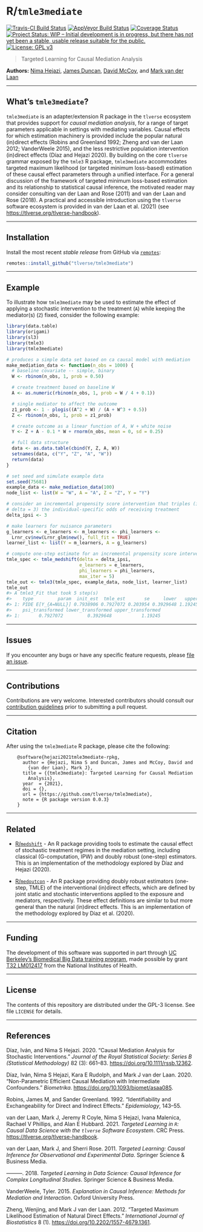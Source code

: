 
<!-- README.md is generated from README.Rmd. Please edit that file -->

# R/`tmle3mediate`

[![Travis-CI Build
Status](https://travis-ci.com/tlverse/tmle3mediate.svg?branch=master)](https://travis-ci.com/tlverse/tmle3mediate)
[![AppVeyor Build
Status](https://ci.appveyor.com/api/projects/status/github/tlverse/tmle3mediate?branch=master&svg=true)](https://ci.appveyor.com/project/tlverse/tmle3mediate)
[![Coverage
Status](https://img.shields.io/codecov/c/github/tlverse/tmle3mediate/master.svg)](https://codecov.io/github/tlverse/tmle3mediate?branch=master)
[![Project Status: WIP – Initial development is in progress, but there
has not yet been a stable, usable release suitable for the
public.](https://www.repostatus.org/badges/latest/wip.svg)](https://www.repostatus.org/#wip)
[![License: GPL
v3](https://img.shields.io/badge/License-GPL%20v3-blue.svg)](http://www.gnu.org/licenses/gpl-3.0)

> Targeted Learning for Causal Mediation Analysis

**Authors:** [Nima Hejazi](https://nimahejazi.org), [James
Duncan](https://statistics.berkeley.edu/people/james-duncan), [David
McCoy](http://bbd.berkeley.edu/cohort-4-2019-2020.html), and [Mark van
der Laan](https://vanderlaan-lab.org)

-----

## What’s `tmle3mediate`?

`tmle3mediate` is an adapter/extension R package in the `tlverse`
ecosystem that provides support for *causal mediation analysis*, for a
range of target parameters applicable in settings with mediating
variables. Causal effects for which estimation machinery is provided
include the popular natural (in)direct effects (Robins and Greenland
1992; Zheng and van der Laan 2012; VanderWeele 2015), and the less
restrictive population intervention (in)direct effects (Dı́az and Hejazi
2020). By building on the core `tlverse` grammar exposed by the `tmle3`
R package, `tmle3mediate` accommodates targeted maximum likelihood (or
targeted minimum loss-based) estimation of these causal effect
parameters through a unified interface. For a general discussion of the
framework of targeted minimum loss-based estimation and its relationship
to statistical causal inference, the motivated reader may consider
consulting van der Laan and Rose (2011) and van der Laan and Rose
(2018). A practical and accessible introduction using the `tlverse`
software ecosystem is provided in van der Laan et al. (2021) (see
<https://tlverse.org/tlverse-handbook>).

-----

## Installation

Install the most recent *stable release* from GitHub via
[`remotes`](https://CRAN.R-project.org/package=remotes):

``` r
remotes::install_github("tlverse/tmle3mediate")
```

-----

## Example

To illustrate how `tmle3mediate` may be used to estimate the effect of
applying a stochastic intervention to the treatment (`A`) while keeping
the mediator(s) (`Z`) fixed, consider the following example:

``` r
library(data.table)
library(origami)
library(sl3)
library(tmle3)
library(tmle3mediate)

# produces a simple data set based on ca causal model with mediation
make_mediation_data <- function(n_obs = 1000) {
  # baseline covariate -- simple, binary
  W <- rbinom(n_obs, 1, prob = 0.50)

  # create treatment based on baseline W
  A <- as.numeric(rbinom(n_obs, 1, prob = W / 4 + 0.1))

  # single mediator to affect the outcome
  z1_prob <- 1 - plogis((A^2 + W) / (A + W^3 + 0.5))
  Z <- rbinom(n_obs, 1, prob = z1_prob)

  # create outcome as a linear function of A, W + white noise
  Y <- Z + A - 0.1 * W + rnorm(n_obs, mean = 0, sd = 0.25)

  # full data structure
  data <- as.data.table(cbind(Y, Z, A, W))
  setnames(data, c("Y", "Z", "A", "W"))
  return(data)
}

# set seed and simulate example data
set.seed(75681)
example_data <- make_mediation_data(100)
node_list <- list(W = "W", A = "A", Z = "Z", Y = "Y")

# consider an incremental propensity score intervention that triples (i.e.,
# delta = 3) the individual-specific odds of receiving treatment
delta_ipsi <- 3

# make learners for nuisance parameters
g_learners <- e_learners <- m_learners <- phi_learners <-
  Lrnr_cv$new(Lrnr_glm$new(), full_fit = TRUE)
learner_list <- list(Y = m_learners, A = g_learners)

# compute one-step estimate for an incremental propensity score intervention
tmle_spec <- tmle_medshift(delta = delta_ipsi,
                           e_learners = e_learners,
                           phi_learners = phi_learners,
                           max_iter = 5)
tmle_out <- tmle3(tmle_spec, example_data, node_list, learner_list)
tmle_out
#> A tmle3_Fit that took 5 step(s)
#>    type         param  init_est  tmle_est       se     lower   upper
#> 1: PIDE E[Y_{A=NULL}] 0.7938906 0.7927072 0.203954 0.3929648 1.19245
#>    psi_transformed lower_transformed upper_transformed
#> 1:       0.7927072         0.3929648           1.19245
```

-----

## Issues

If you encounter any bugs or have any specific feature requests, please
[file an issue](https://github.com/tlverse/tmle3mediate/issues).

-----

## Contributions

Contributions are very welcome. Interested contributors should consult
our [contribution
guidelines](https://github.com/tlverse/tmle3mediate/blob/master/CONTRIBUTING.md)
prior to submitting a pull request.

-----

## Citation

After using the `tmle3mediate` R package, please cite the following:

``` 
    @software{hejazi2021tmle3mediate-rpkg,
      author = {Hejazi, Nima S and Duncan, James and McCoy, David and
        {van der Laan}, Mark J},
      title = {{tmle3mediate}: Targeted Learning for Causal Mediation
        Analysis},
      year  = {2021},
      doi = {},
      url = {https://github.com/tlverse/tmle3mediate},
      note = {R package version 0.0.3}
    }
```

-----

## Related

  - [R/`medshift`](https://github.com/nhejazi/medshift) - An R package
    providing tools to estimate the causal effect of stochastic
    treatment regimes in the mediation setting, including classical
    (G-computation, IPW) and doubly robust (one-step) estimators. This
    is an implementation of the methodology explored by Dı́az and Hejazi
    (2020).

  - [R/`medoutcon`](https://github.com/nhejazi/medoutcon) - An R package
    providing doubly robust estimators (one-step, TMLE) of the
    interventional (in)direct effects, which are defined by joint static
    and stochastic interventions applied to the exposure and mediators,
    respectively. These effect definitions are similar to but more
    general than the natural (in)direct effects. This is an
    implementation of the methodology explored by Dı́az et al. (2020).

-----

## Funding

The development of this software was supported in part through [UC
Berkeley’s Biomedical Big Data training
program](http://bbd.berkeley.edu/), made possible by grant [T32
LM012417](https://projectreporter.nih.gov/project_info_description.cfm?aid=9248418&icde=37849831&ddparam=&ddvalue=&ddsub=&cr=1&csb=default&cs=ASC&pball=)
from the National Institutes of Health.

-----

## License

The contents of this repository are distributed under the GPL-3 license.
See file `LICENSE` for details.

-----

## References

<div id="refs" class="references">

<div id="ref-diaz2020causal">

Dı́az, Iván, and Nima S Hejazi. 2020. “Causal Mediation Analysis for
Stochastic Interventions.” *Journal of the Royal Statistical Society:
Series B (Statistical Methodology)* 82 (3): 661–83.
<https://doi.org/10.1111/rssb.12362>.

</div>

<div id="ref-diaz2020nonparametric">

Dı́az, Iván, Nima S Hejazi, Kara E Rudolph, and Mark J van der Laan.
2020. “Non-Parametric Efficient Causal Mediation with Intermediate
Confounders.” *Biometrika*. <https://doi.org/10.1093/biomet/asaa085>.

</div>

<div id="ref-robins1992identifiability">

Robins, James M, and Sander Greenland. 1992. “Identifiability and
Exchangeability for Direct and Indirect Effects.” *Epidemiology*,
143–55.

</div>

<div id="ref-vdl2021targeted">

van der Laan, Mark J, Jeremy R Coyle, Nima S Hejazi, Ivana Malenica,
Rachael V Phillips, and Alan E Hubbard. 2021. *Targeted Learning in `R`:
Causal Data Science with the `tlverse` Software Ecosystem*. CRC Press.
<https://tlverse.org/tlverse-handbook>.

</div>

<div id="ref-vdl2011targeted">

van der Laan, Mark J, and Sherri Rose. 2011. *Targeted Learning: Causal
Inference for Observational and Experimental Data*. Springer Science &
Business Media.

</div>

<div id="ref-vdl2018targeted">

———. 2018. *Targeted Learning in Data Science: Causal Inference for
Complex Longitudinal Studies*. Springer Science & Business Media.

</div>

<div id="ref-vanderweele2015explanation">

VanderWeele, Tyler. 2015. *Explanation in Causal Inference: Methods for
Mediation and Interaction*. Oxford University Press.

</div>

<div id="ref-zheng2012targeted">

Zheng, Wenjing, and Mark J van der Laan. 2012. “Targeted Maximum
Likelihood Estimation of Natural Direct Effects.” *International Journal
of Biostatistics* 8 (1). <https://doi.org/10.2202/1557-4679.1361>.

</div>

</div>
